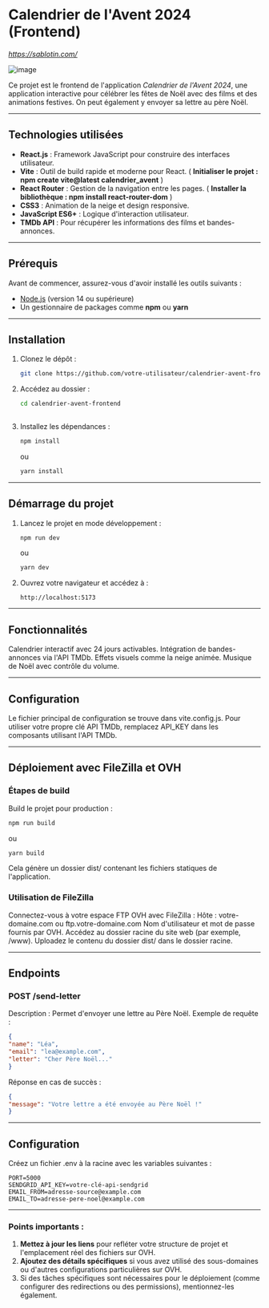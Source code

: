 # Calendrier de l'Avent 2024 (Frontend)
*https://sablotin.com/*

![image](https://github.com/user-attachments/assets/a6b7cfaa-d12d-43f4-ade0-cabbb16a97f4)

Ce projet est le frontend de l'application *Calendrier de l'Avent 2024*, une application interactive pour célébrer les fêtes de Noël avec des films et des animations festives. On peut également y envoyer sa lettre au père Noël.

---

## **Technologies utilisées**

- **React.js** : Framework JavaScript pour construire des interfaces utilisateur.
- **Vite** : Outil de build rapide et moderne pour React. ( **Initialiser le projet : npm create vite@latest calendrier_avent** )
- **React Router** : Gestion de la navigation entre les pages. ( **Installer la bibliothèque : npm install react-router-dom** )
- **CSS3** : Animation de la neige et design responsive.
- **JavaScript ES6+** : Logique d'interaction utilisateur.
- **TMDb API** : Pour récupérer les informations des films et bandes-annonces.

---

## **Prérequis**

Avant de commencer, assurez-vous d'avoir installé les outils suivants :
- [Node.js](https://nodejs.org/) (version 14 ou supérieure)
- Un gestionnaire de packages comme **npm** ou **yarn**

---

## **Installation**

1. Clonez le dépôt :
   ```bash
   git clone https://github.com/votre-utilisateur/calendrier-avent-frontend.git
   
   ```

2. Accédez au dossier :
   ```bash
   cd calendrier-avent-frontend
 
3. Installez les dépendances :
   ```bash
   npm install
   ```
   ou
   
   ```bash
   yarn install

---

## **Démarrage du projet**

1. Lancez le projet en mode développement :


   ```bash
   npm run dev
   ```
   ou

   ```bash
   yarn dev
   ```

2. Ouvrez votre navigateur et accédez à :

   ```arduino
   http://localhost:5173

---
   
## **Fonctionnalités**

Calendrier interactif avec 24 jours activables.
Intégration de bandes-annonces via l'API TMDb.
Effets visuels comme la neige animée.
Musique de Noël avec contrôle du volume.

---

## **Configuration**

Le fichier principal de configuration se trouve dans vite.config.js.
Pour utiliser votre propre clé API TMDb, remplacez API_KEY dans les composants utilisant l'API TMDb.

---

## **Déploiement avec FileZilla et OVH**

### **Étapes de build**
Build le projet pour production :

   ```bash
   npm run build
   ```

   ou

   ```bash
   yarn build
   ```

Cela génère un dossier dist/ contenant les fichiers statiques de l'application.

### **Utilisation de FileZilla**

Connectez-vous à votre espace FTP OVH avec FileZilla :
Hôte : votre-domaine.com ou ftp.votre-domaine.com
Nom d'utilisateur et mot de passe fournis par OVH.
Accédez au dossier racine du site web (par exemple, /www).
Uploadez le contenu du dossier dist/ dans le dossier racine.

---

## **Endpoints**

### **POST /send-letter**

Description : Permet d'envoyer une lettre au Père Noël.
Exemple de requête :

   ```json
{
  "name": "Léa",
  "email": "lea@example.com",
  "letter": "Cher Père Noël..."
}
   
   ```
Réponse en cas de succès :
   
   ```json
{
  "message": "Votre lettre a été envoyée au Père Noël !"
}
   
   ```

---

## **Configuration**

Créez un fichier .env à la racine avec les variables suivantes :

   
   ```env
PORT=5000
SENDGRID_API_KEY=votre-clé-api-sendgrid
EMAIL_FROM=adresse-source@example.com
EMAIL_TO=adresse-pere-noel@example.com
   
   ```

---

### Points importants :
1. **Mettez à jour les liens** pour refléter votre structure de projet et l'emplacement réel des fichiers sur OVH.
2. **Ajoutez des détails spécifiques** si vous avez utilisé des sous-domaines ou d'autres configurations particulières sur OVH.
3. Si des tâches spécifiques sont nécessaires pour le déploiement (comme configurer des redirections ou des permissions), mentionnez-les également.
